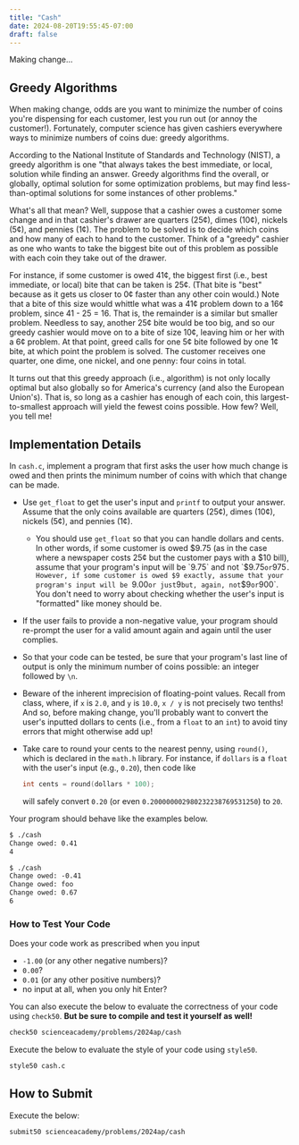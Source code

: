```yaml
---
title: "Cash"
date: 2024-08-20T19:55:45-07:00
draft: false
---
```


Making change...

<!--more-->

## Greedy Algorithms

When making change, odds are you want to minimize the number of coins you're dispensing for each customer, lest you run out (or annoy the customer!).  Fortunately, computer science has given cashiers everywhere ways to minimize numbers of coins due: greedy algorithms.

According to the National Institute of Standards and Technology (NIST), a greedy algorithm is one "that always takes the best immediate, or local, solution while finding an answer. Greedy algorithms find the overall, or globally, optimal solution for some optimization problems, but may find less-than-optimal solutions for some instances of other problems."

What's all that mean? Well, suppose that a cashier owes a customer some change and in that cashier's drawer are quarters (25¢), dimes (10¢), nickels (5¢), and pennies (1¢). The problem to be solved is to decide which coins and how many of each to hand to the customer. Think of a "greedy" cashier as one who wants to take the biggest bite out of this problem as possible with each coin they take out of the drawer.

For instance, if some customer is owed 41¢, the biggest first (i.e., best immediate, or local) bite that can be taken is 25¢. (That bite is "best" because as it gets us closer to 0¢ faster than any other coin would.) Note that a bite of this size would whittle what was a 41¢ problem down to a 16¢ problem, since 41 - 25 = 16. That is, the remainder is a similar but smaller problem. Needless to say, another 25¢ bite would be too big, and so our greedy cashier would move on to a bite of size 10¢, leaving him or her with a 6¢ problem. At that point, greed calls for one 5¢ bite followed by one 1¢ bite, at which point the problem is solved. The customer receives one quarter, one dime, one nickel, and one penny: four coins in total.

It turns out that this greedy approach (i.e., algorithm) is not only locally optimal but also globally so for America's currency (and also the European Union's). That is, so long as a cashier has enough of each coin, this largest-to-smallest approach will yield the fewest coins possible. How few? Well, you tell me!

## Implementation Details

In `cash.c`, implement a program that first asks the user how much change is owed and then prints the minimum number of coins with which that change can be made.

* Use `get_float` to get the user's input and `printf` to output your answer. Assume that the only coins available are quarters (25¢), dimes (10¢), nickels (5¢), and pennies (1¢).
    * You should use `get_float` so that you can handle dollars and cents. In other words, if some customer is owed $9.75 (as in the case where a newspaper costs 25¢ but the customer pays with a $10 bill), assume that your program's input will be `9.75` and not `$9.75` or `975`. However, if some customer is owed $9 exactly, assume that your program's input will be `9.00` or just `9` but, again, not `$9` or `900`. You don't need to worry about checking whether the user's input is "formatted" like money should be.
* If the user fails to provide a non-negative value, your program should re-prompt the user for a valid amount again and again until the user complies.
* So that your code can be tested, be sure that your program's last line of output is only the minimum number of coins possible: an integer followed by `\n`.
* Beware  of the inherent imprecision of floating-point values. Recall from class, where, if `x` is `2.0`, and `y` is `10.0`, `x / y` is not precisely two tenths! And so, before making change, you'll probably want to convert the user's inputted dollars to cents (i.e., from a `float` to an `int`) to avoid tiny errors that might otherwise add up!
* Take care to round your cents to the nearest penny, using `round()`, which is declared in the `math.h` library. For instance, if `dollars` is a `float` with the user's input (e.g., `0.20`), then code like

  ```c
  int cents = round(dollars * 100);
  ```

  will safely convert `0.20` (or even `0.200000002980232238769531250`) to `20`.

Your program should behave like the examples below.

```md
$ ./cash
Change owed: 0.41
4
```

```md
$ ./cash
Change owed: -0.41
Change owed: foo
Change owed: 0.67
6
```

### How to Test Your Code

Does your code work as prescribed when you input

* `-1.00` (or any other negative numbers)?
* `0.00`?
* `0.01` (or any other positive numbers)?
* no input at all, when you only hit Enter?

You can also execute the below to evaluate the correctness of your code using `check50`. **But be sure to compile and test it yourself as well!**

```md
check50 scienceacademy/problems/2024ap/cash
```

Execute the below to evaluate the style of your code using `style50`.

```md
style50 cash.c
```

## How to Submit

Execute the below:

```md
submit50 scienceacademy/problems/2024ap/cash
```
